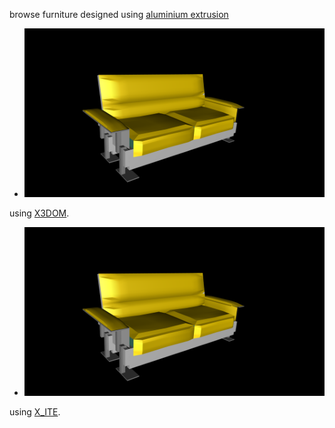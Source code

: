 browse furniture designed using [aluminium extrusion](https://en.wikipedia.org/wiki/Extrusion) 

*  [![settee](settee.png)](../../viewer.html?model=./2008/furniture/settee.x3d "click to browse in 3d")

using [X3DOM](https://www.x3dom.org).

*  [![settee](settee.png)](../../advancedViewer.html?model=./2008/furniture/settee.x3d "click to browse in 3d")

using [X_ITE](http://create3000.de/x_ite).

